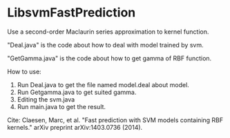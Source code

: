 # LibsvmFastPrediction
Use a second-order Maclaurin series approximation to kernel function.

"Deal.java" is the code about how to deal with model trained by svm.

"GetGamma.java" is the code about how to get gamma of RBF function.

How to use:

1. Run Deal.java to get the file  named model.deal about model.
2. Run Getgamma.java to get suited gamma.
3. Editing the svm.java
4. Run main.java to get the result.

Cite:
Claesen, Marc, et al. "Fast prediction with SVM models containing RBF kernels." arXiv preprint arXiv:1403.0736 (2014).

